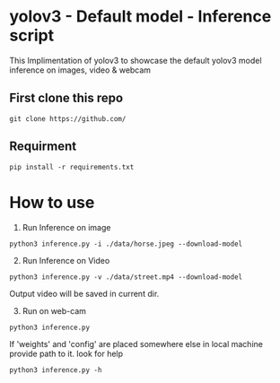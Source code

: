# yolov3 - Default model -  Inference script
This Implimentation of yolov3 to showcase the default yolov3 model inference on images, video & webcam

## First clone this repo
```
git clone https://github.com/
```

## Requirment 
```
pip install -r requirements.txt
```

# How to use
1) Run Inference on image
```
python3 inference.py -i ./data/horse.jpeg --download-model
```

2) Run Inference on Video
```
python3 inference.py -v ./data/street.mp4 --download-model
```
Output video will be saved in current dir.

3) Run on web-cam
```
python3 inference.py
```

If 'weights' and 'config' are placed somewhere else in local machine provide path to it.
look for help 
```
python3 inference.py -h
```
